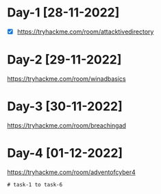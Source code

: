 # Day-1 [28-11-2022]

- [x] https://tryhackme.com/room/attacktivedirectory 

# Day-2 [29-11-2022]

 https://tryhackme.com/room/winadbasics

# Day-3 [30-11-2022]

 https://tryhackme.com/room/breachingad

# Day-4 [01-12-2022]

  https://tryhackme.com/room/adventofcyber4 

```
# task-1 to task-6
```
